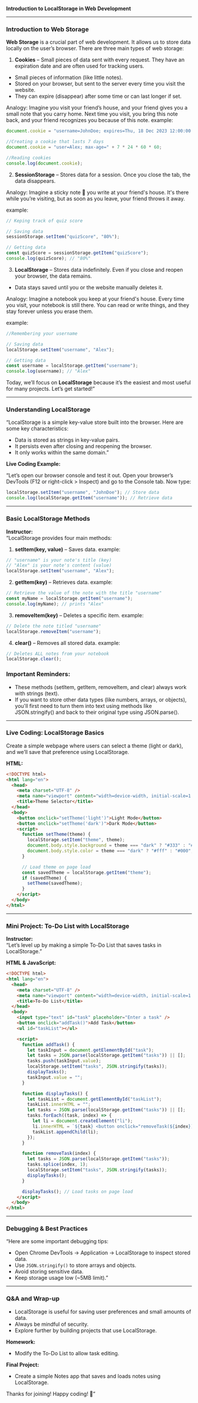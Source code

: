 **Introduction to LocalStorage in Web Development**

---

### **Introduction to Web Storage**

**Web Storage** is a crucial part of web development. It allows us to store data locally on the user’s browser. There are three main types of web storage:

1. **Cookies** – Small pieces of data sent with every request. They have an expiration date and are often used for tracking users.

- Small pieces of information (like little notes).
- Stored on your browser, but sent to the server every time you visit the website.
- They can expire (disappear) after some time or can last longer if set.

Analogy: Imagine you visit your friend’s house, and your friend gives you a small note that you carry home. Next time you visit, you bring this note back, and your friend recognizes you because of this note.
example:

```javascript
document.cookie = "username=JohnDoe; expires=Thu, 18 Dec 2023 12:00:00 UTC";
```

```javascript
//Creating a cookie that lasts 7 days
document.cookie = "user=Alex; max-age=" + 7 * 24 * 60 * 60;

//Reading cookies
console.log(document.cookie);
```

2. **SessionStorage** – Stores data for a session. Once you close the tab, the data disappears.

Analogy: Imagine a sticky note 📝 you write at your friend's house. It's there while you’re visiting, but as soon as you leave, your friend throws it away.

example:

```javascript
// Keping track of quiz score

// Saving data
sessionStorage.setItem("quizScore", "80%");

// Getting data
const quizScore = sessionStorage.getItem("quizScore");
console.log(quizScore); // "80%"
```

3. **LocalStorage** – Stores data indefinitely. Even if you close and reopen your browser, the data remains.

- Data stays saved until you or the website manually deletes it.

Analogy: Imagine a notebook you keep at your friend's house. Every time you visit, your notebook is still there. You can read or write things, and they stay forever unless you erase them.

example:

```javascript
//Remembering your username

// Saving data
localStorage.setItem("username", "Alex");

// Getting data
const username = localStorage.getItem("username");
console.log(username); // "Alex"
```

Today, we’ll focus on **LocalStorage** because it’s the easiest and most useful for many projects. Let’s get started!”

---

### **Understanding LocalStorage**

“LocalStorage is a simple key-value store built into the browser. Here are some key characteristics:

- Data is stored as strings in key-value pairs.
- It persists even after closing and reopening the browser.
- It only works within the same domain.”

**Live Coding Example:**

“Let’s open our browser console and test it out. Open your browser’s DevTools (F12 or right-click > Inspect) and go to the Console tab. Now type:

```javascript
localStorage.setItem("username", "JohnDoe"); // Store data
console.log(localStorage.getItem("username")); // Retrieve data
```

---

### **Basic LocalStorage Methods**

**Instructor:**  
“LocalStorage provides four main methods:

1. **setItem(key, value)** – Saves data.
   example:

```javascript
// "username" is your note's title (key)
// "Alex" is your note's content (value)
localStorage.setItem("username", "Alex");
```

2. **getItem(key)** – Retrieves data.
   example:

```javascript
// Retrieve the value of the note with the title "username"
const myName = localStorage.getItem("username");
console.log(myName); // prints "Alex"
```

3. **removeItem(key)** – Deletes a specific item.
   example:

```javascript
// Delete the note titled "username"
localStorage.removeItem("username");
```

4. **clear()** – Removes all stored data.
   example:

```javascript
// Deletes ALL notes from your notebook
localStorage.clear();
```

### Important Reminders:

- These methods (setItem, getItem, removeItem, and clear) always work with strings (text).
- If you want to store other data types (like numbers, arrays, or objects), you'll first need to turn them into text using methods like JSON.stringify() and back to their original type using JSON.parse().

---

### **Live Coding: LocalStorage Basics**

Create a simple webpage where users can select a theme (light or dark), and we’ll save that preference using LocalStorage.

**HTML:**

```html
<!DOCTYPE html>
<html lang="en">
  <head>
    <meta charset="UTF-8" />
    <meta name="viewport" content="width=device-width, initial-scale=1.0" />
    <title>Theme Selector</title>
  </head>
  <body>
    <button onclick="setTheme('light')">Light Mode</button>
    <button onclick="setTheme('dark')">Dark Mode</button>
    <script>
      function setTheme(theme) {
        localStorage.setItem("theme", theme);
        document.body.style.background = theme === "dark" ? "#333" : "#fff";
        document.body.style.color = theme === "dark" ? "#fff" : "#000";
      }

      // Load theme on page load
      const savedTheme = localStorage.getItem("theme");
      if (savedTheme) {
        setTheme(savedTheme);
      }
    </script>
  </body>
</html>
```

---

### **Mini Project: To-Do List with LocalStorage**

**Instructor:**  
“Let’s level up by making a simple To-Do List that saves tasks in LocalStorage.”

**HTML & JavaScript:**

```html
<!DOCTYPE html>
<html lang="en">
  <head>
    <meta charset="UTF-8" />
    <meta name="viewport" content="width=device-width, initial-scale=1.0" />
    <title>To-Do List</title>
  </head>
  <body>
    <input type="text" id="task" placeholder="Enter a task" />
    <button onclick="addTask()">Add Task</button>
    <ul id="taskList"></ul>

    <script>
      function addTask() {
        let taskInput = document.getElementById("task");
        let tasks = JSON.parse(localStorage.getItem("tasks")) || [];
        tasks.push(taskInput.value);
        localStorage.setItem("tasks", JSON.stringify(tasks));
        displayTasks();
        taskInput.value = "";
      }

      function displayTasks() {
        let taskList = document.getElementById("taskList");
        taskList.innerHTML = "";
        let tasks = JSON.parse(localStorage.getItem("tasks")) || [];
        tasks.forEach((task, index) => {
          let li = document.createElement("li");
          li.innerHTML = `${task} <button onclick="removeTask(${index})">X</button>`;
          taskList.appendChild(li);
        });
      }

      function removeTask(index) {
        let tasks = JSON.parse(localStorage.getItem("tasks"));
        tasks.splice(index, 1);
        localStorage.setItem("tasks", JSON.stringify(tasks));
        displayTasks();
      }

      displayTasks(); // Load tasks on page load
    </script>
  </body>
</html>
```

---

### **Debugging & Best Practices**

“Here are some important debugging tips:

- Open Chrome DevTools → Application → LocalStorage to inspect stored data.
- Use `JSON.stringify()` to store arrays and objects.
- Avoid storing sensitive data.
- Keep storage usage low (~5MB limit).”

---

### **Q&A and Wrap-up**

- LocalStorage is useful for saving user preferences and small amounts of data.
- Always be mindful of security.
- Explore further by building projects that use LocalStorage.

**Homework:**

- Modify the To-Do List to allow task editing.

**Final Project:**

- Create a simple Notes app that saves and loads notes using LocalStorage.

Thanks for joining! Happy coding! 🚀”
